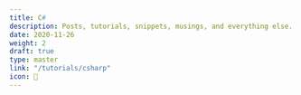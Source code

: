 ```yaml
---
title: C#
description: Posts, tutorials, snippets, musings, and everything else.
date: 2020-11-26
weight: 2
draft: true
type: master
link: "/tutorials/csharp"
icon: 📝
---
```

